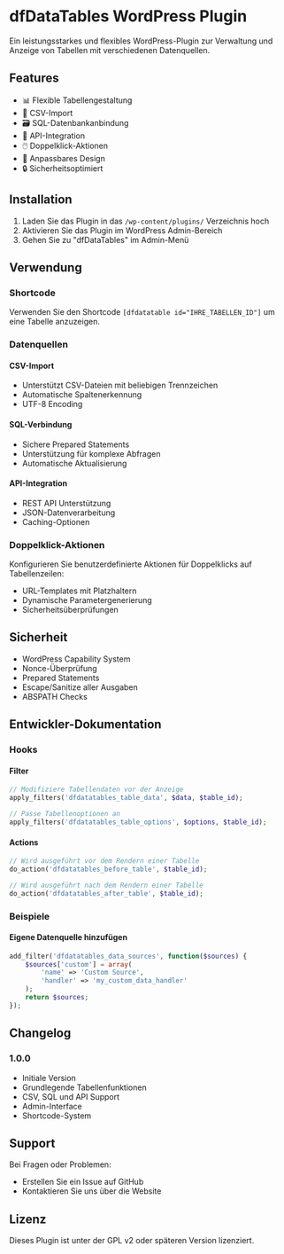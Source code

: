# dfDataTables WordPress Plugin

Ein leistungsstarkes und flexibles WordPress-Plugin zur Verwaltung und Anzeige von Tabellen mit verschiedenen Datenquellen.

## Features

- 📊 Flexible Tabellengestaltung
- 📁 CSV-Import
- 🗃️ SQL-Datenbankanbindung
- 🔌 API-Integration
- 🖱️ Doppelklick-Aktionen
- 🎨 Anpassbares Design
- 🔒 Sicherheitsoptimiert

## Installation

1. Laden Sie das Plugin in das `/wp-content/plugins/` Verzeichnis hoch
2. Aktivieren Sie das Plugin im WordPress Admin-Bereich
3. Gehen Sie zu "dfDataTables" im Admin-Menü

## Verwendung

### Shortcode

Verwenden Sie den Shortcode `[dfdatatable id="IHRE_TABELLEN_ID"]` um eine Tabelle anzuzeigen.

### Datenquellen

#### CSV-Import
- Unterstützt CSV-Dateien mit beliebigen Trennzeichen
- Automatische Spaltenerkennung
- UTF-8 Encoding

#### SQL-Verbindung
- Sichere Prepared Statements
- Unterstützung für komplexe Abfragen
- Automatische Aktualisierung

#### API-Integration
- REST API Unterstützung
- JSON-Datenverarbeitung
- Caching-Optionen

### Doppelklick-Aktionen

Konfigurieren Sie benutzerdefinierte Aktionen für Doppelklicks auf Tabellenzeilen:
- URL-Templates mit Platzhaltern
- Dynamische Parametergenerierung
- Sicherheitsüberprüfungen

## Sicherheit

- WordPress Capability System
- Nonce-Überprüfung
- Prepared Statements
- Escape/Sanitize aller Ausgaben
- ABSPATH Checks

## Entwickler-Dokumentation

### Hooks

#### Filter
```php
// Modifiziere Tabellendaten vor der Anzeige
apply_filters('dfdatatables_table_data', $data, $table_id);

// Passe Tabellenoptionen an
apply_filters('dfdatatables_table_options', $options, $table_id);
```

#### Actions
```php
// Wird ausgeführt vor dem Rendern einer Tabelle
do_action('dfdatatables_before_table', $table_id);

// Wird ausgeführt nach dem Rendern einer Tabelle
do_action('dfdatatables_after_table', $table_id);
```

### Beispiele

#### Eigene Datenquelle hinzufügen
```php
add_filter('dfdatatables_data_sources', function($sources) {
    $sources['custom'] = array(
        'name' => 'Custom Source',
        'handler' => 'my_custom_data_handler'
    );
    return $sources;
});
```

## Changelog

### 1.0.0
- Initiale Version
- Grundlegende Tabellenfunktionen
- CSV, SQL und API Support
- Admin-Interface
- Shortcode-System

## Support

Bei Fragen oder Problemen:
- Erstellen Sie ein Issue auf GitHub
- Kontaktieren Sie uns über die Website

## Lizenz

Dieses Plugin ist unter der GPL v2 oder späteren Version lizenziert.
